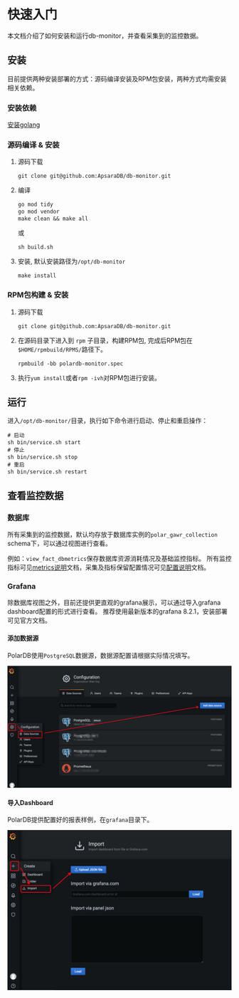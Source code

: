 # 快速入门

本文档介绍了如何安装和运行db-monitor，并查看采集到的监控数据。

## 安装

目前提供两种安装部署的方式：源码编译安装及RPM包安装，两种方式均需安装相关依赖。

### 安装依赖
  [安装golang](https://golang.org/doc/install)

### 源码编译 & 安装
1. 源码下载

   ```
   git clone git@github.com:ApsaraDB/db-monitor.git

2. 编译

   ```
   go mod tidy
   go mod vendor
   make clean && make all
   ```

   或

   ```
   sh build.sh

3. 安装, 默认安装路径为`/opt/db-monitor`

   ```
   make install
   ```



### RPM包构建 & 安装

1. 源码下载

   ```
   git clone git@github.com:ApsaraDB/db-monitor.git

2. 在源码目录下进入到 `rpm` 子目录，构建RPM包, 完成后RPM包在`$HOME/rpmbuild/RPMS/`路径下。

   ```
   rpmbuild -bb polardb-monitor.spec

3. 执行`yum install`或者`rpm -ivh`对RPM包进行安装。



## 运行

进入`/opt/db-monitor/`目录，执行如下命令进行启动、停止和重启操作：
```
# 启动
sh bin/service.sh start
# 停止
sh bin/service.sh stop
# 重启
sh bin/service.sh restart
```



## 查看监控数据

### 数据库

所有采集到的监控数据，默认均存放于数据库实例的`polar_gawr_collection` schema下，可以通过视图进行查看。

例如：`view_fact_dbmetrics`保存数据库资源消耗情况及基础监控指标。
所有监控指标可见[metrics说明](metrics.md)文档，采集及指标保留配置情况可见[配置说明](configuration.md)文档。

### Grafana

除数据库视图之外，目前还提供更直观的grafana展示，可以通过导入grafana dashboard配置的形式进行查看。
推荐使用最新版本的grafana 8.2.1，安装部署可见官方文档。

#### 添加数据源

PolarDB使用`PostgreSQL`数据源，数据源配置请根据实际情况填写。

![添加数据源](grafana_add_datasource.png)

#### 导入Dashboard

PolarDB提供配置好的报表样例，在`grafana`目录下。

![导入Dashboard](grafana_import_dashboard.png)
